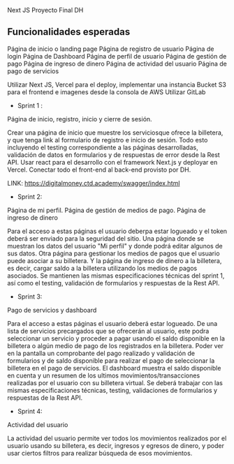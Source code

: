 Next JS Proyecto Final DH

## Funcionalidades esperadas

Página de inicio o landing page
Página de registro de usuario
Página de login
Página de Dashboard
Página de perfil de usuario
Página de gestión de pago
Página de ingreso de dinero
Página de actividad del usuario
Página de pago de servicios

Utilizar Next JS, Vercel para el deploy,  implementar una instancia Bucket S3 para el frontend e imagenes desde la consola de AWS
Utilizar GitLab

- Sprint 1 :

Página de inicio, registro, inicio y cierre de sesión.

Crear una página de inicio que muestre los serviciosque ofrece la billetera, y que tenga link al formulario de registro e inicio de sesión. Todo esto incluyendo el testing correspondiente a las páginas desarrolladas, validación de datos en formularios y de respuestas de error desde la Rest API.
Usar react para el desarrollo con el framework Next.js y deployar en Vercel.
Conectar todo el front-end al back-end provisto por DH.

LINK: https://digitalmoney.ctd.academy/swagger/index.html

- Sprint 2: 

Página de mi perfil.
Página de gestión de medios de pago.
Página de ingreso de dinero

Para el acceso a estas páginas el usuario deberpa estar logueado y el token deberá ser enviado para la seguridad del sitio.
Una página donde se muestran los datos del usuario "Mi perfil" y donde podrá editar algunos de sus datos.
Otra página para gestionar los medios de pagos que el usuario puede asociar a su billetera.
Y la página de ingreso de dinero a la billetera, es decir, cargar saldo a la billetera utilizando los medios de pagos asociados.
Se mantienen las mismas especificaciones técnicas del sprint 1, así como el testing, validación de formularios y respuestas de la Rest API.

- Sprint 3: 

Pago de servicios y dashboard

Para el acceso a estas páginas el usuario deberá
estar logueado.
De una lista de servicios precargados que se ofrecerán al usuario, este podra seleccionar un servicio y proceder a pagar usando el saldo disponible en la billetera o algún medio de pago de los registrados en la billetera.
Poder ver en la pantalla un comprobante del pago realizado y validación de formularios y de saldo disponible para realizar el pago de seleccionar la billetera en el pago de servicios.
El dashboard muestra el saldo disponible en cuenta y un resumen de los ultimos movimientos/transacciones realizadas por el usuario con su billetera virtual.
Se deberá trabajar con las mismas especificaciones técnicas, testing, validaciones de formularios y respuestas de la Rest API.

- Sprint 4:

Actividad del usuario

La actividad del usuario permite ver todos los movimientos realizados por el usuario usando su billetera, es decir, ingresos y egresos de dinero, y poder usar ciertos filtros para realizar búsqueda de esos movimientos.



